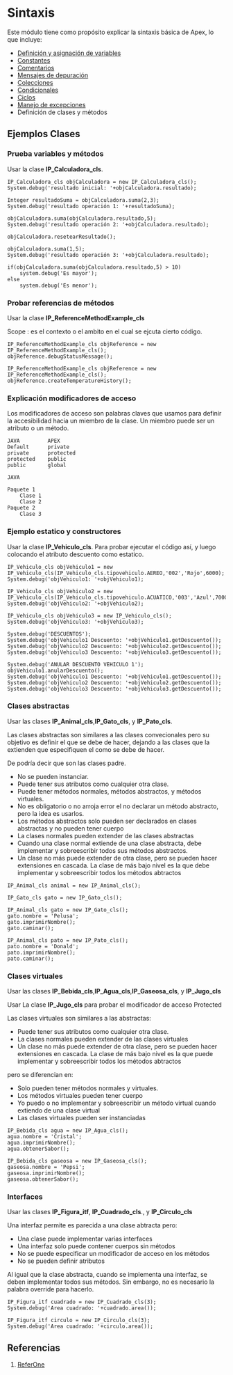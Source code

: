 # Sintaxis

Este módulo tiene como propósito explicar la sintaxis básica de Apex, lo que incluye:

- [Definición y asignación de variables](https://github.com/XSawdarkX/Curiosidades-Apex/edit/main/Sintaxis_Variables.md) 
- [Constantes](https://github.com/XSawdarkX/Curiosidades-Apex/blob/main/Sintaxis_Constantes.md)
- [Comentarios](https://github.com/XSawdarkX/Curiosidades-Apex/blob/main/Sintaxis_Constantes.md)
- [Mensajes de depuración](https://github.com/XSawdarkX/Curiosidades-Apex/blob/main/Sintaxis_Constantes.md)
- [Colecciones](https://github.com/XSawdarkX/Curiosidades-Apex/blob/main/Sintaxis_Colecciones.md)
- [Condicionales](https://github.com/XSawdarkX/Curiosidades-Apex/blob/main/Sintaxis_Condicionales.md)
- [Ciclos](https://github.com/XSawdarkX/Curiosidades-Apex/blob/main/Sintaxis_Ciclos.md)
- [Manejo de excepciones](https://github.com/XSawdarkX/Curiosidades-Apex/blob/main/Sintaxis_Excepciones.md)
- Definición de clases y métodos

## Ejemplos Clases

### Prueba variables y métodos

Usar la clase **IP_Calculadora_cls**. 

```Apex
IP_Calculadora_cls objCalculadora = new IP_Calculadora_cls();
System.debug('resultado inicial: '+objCalculadora.resultado);

Integer resultadoSuma = objCalculadora.suma(2,3);
System.debug('resultado operación 1: '+resultadoSuma);

objCalculadora.suma(objCalculadora.resultado,5);
System.debug('resultado operación 2: '+objCalculadora.resultado);

objCalculadora.resetearResultado();

objCalculadora.suma(1,5);
System.debug('resultado operación 3: '+objCalculadora.resultado);

if(objCalculadora.suma(objCalculadora.resultado,5) > 10)
    system.debug('Es mayor');
else
    system.debug('Es menor');
```

### Probar referencias de métodos


Usar la clase **IP_ReferenceMethodExample_cls**

Scope : es el contexto o el ambito en el cual se ejcuta cierto código. 

```Apex
IP_ReferenceMethodExample_cls objReference = new IP_ReferenceMethodExample_cls();
objReference.debugStatusMessage();

IP_ReferenceMethodExample_cls objReference = new IP_ReferenceMethodExample_cls();
objReference.createTemperatureHistory();
```

### Explicación modificadores de acceso

Los modificadores de acceso son palabras claves que usamos para definir la accesibilidad hacia un miembro de la clase.
Un miembro puede ser un atributo o un método.

```Apex
JAVA         APEX
Default      private
private      protected
protected    public
public       global 

JAVA

Paquete 1
	Clase 1
	Clase 2
Paquete 2
	Clase 3
```

### Ejemplo estatico y constructores

Usar la clase  **IP_Vehiculo_cls**. Para probar ejecutar el código así, y luego colocando el atributo descuento como estatico.

```Apex
IP_Vehiculo_cls objVehiculo1 = new IP_Vehiculo_cls(IP_Vehiculo_cls.tipovehiculo.AEREO,'002','Rojo',6000);
System.debug('objVehiculo1: '+objVehiculo1);

IP_Vehiculo_cls objVehiculo2 = new IP_Vehiculo_cls(IP_Vehiculo_cls.tipovehiculo.ACUATICO,'003','Azul',7000);
System.debug('objVehiculo2: '+objVehiculo2);

IP_Vehiculo_cls objVehiculo3 = new IP_Vehiculo_cls();
System.debug('objVehiculo3: '+objVehiculo3);

System.debug('DESCUENTOS');
System.debug('objVehiculo1 Descuento: '+objVehiculo1.getDescuento());
System.debug('objVehiculo2 Descuento: '+objVehiculo2.getDescuento());
System.debug('objVehiculo3 Descuento: '+objVehiculo3.getDescuento());

System.debug('ANULAR DESCUENTO VEHICULO 1');
objVehiculo1.anularDescuento();
System.debug('objVehiculo1 Descuento: '+objVehiculo1.getDescuento());
System.debug('objVehiculo2 Descuento: '+objVehiculo2.getDescuento());
System.debug('objVehiculo3 Descuento: '+objVehiculo3.getDescuento());
```

### Clases abstractas

Usar las clases **IP_Animal_cls**,**IP_Gato_cls**, y **IP_Pato_cls**. 

Las clases abstractas son similares a las clases convecionales pero su objetivo es definir el que se debe de hacer, dejando a las clases que la extienden que especifiquen el como se debe de hacer. 

De podría decir que son las clases padre.

- No se pueden instanciar.
- Puede tener sus atributos como cualquier otra clase.
- Puede tener métodos normales, métodos abstractos, y métodos virtuales.
- No es obligatorio o no arroja error el no declarar un método abstracto, pero la idea es usarlos.
- Los métodos abstractos solo pueden ser declarados en clases abstractas y no pueden tener cuerpo
- La clases normales pueden extender de las clases abstractas
- Cuando una clase normal extiende de una clase abstracta, debe implementar y sobreescribir todos sus métodos abstractos.
- Un clase no más puede extender de otra clase, pero se pueden hacer extensiones en cascada. La clase de más bajo nivel es la que debe implementar y sobreescribir 
todos los métodos abtractos


```Apex
IP_Animal_cls animal = new IP_Animal_cls();

IP_Gato_cls gato = new IP_Gato_cls();

IP_Animal_cls gato = new IP_Gato_cls();
gato.nombre = 'Pelusa';
gato.imprimirNombre();
gato.caminar();

IP_Animal_cls pato = new IP_Pato_cls();
pato.nombre = 'Donald';
pato.imprimirNombre();
pato.caminar();
```

### Clases virtuales

Usar las clases **IP_Bebida_cls**,**IP_Agua_cls**,**IP_Gaseosa_cls**, y **IP_Jugo_cls**

Usar La clase **IP_Jugo_cls** para probar el modificador de acceso Protected

Las clases virtuales son similares a las abstractas:

- Puede tener sus atributos como cualquier otra clase. 
- La clases normales pueden extender de las clases virtuales
- Un clase no más puede extender de otra clase, pero se pueden hacer extensiones en cascada. La clase de más bajo nivel es la que puede implementar y sobreescribir 
todos los métodos abtractos

pero se diferencian en:

- Solo pueden tener métodos normales y virtuales.
- Los métodos virtuales pueden tener cuerpo
- Yo puedo o no implementar y sobreescribir un método virtual cuando extiendo de una clase virtual
- Las clases virtuales pueden ser instanciadas

```Apex
IP_Bebida_cls agua = new IP_Agua_cls();
agua.nombre = 'Cristal';
agua.imprimirNombre();
agua.obtenerSabor();

IP_Bebida_cls gaseosa = new IP_Gaseosa_cls();
gaseosa.nombre = 'Pepsi';
gaseosa.imprimirNombre();
gaseosa.obtenerSabor();
```

### Interfaces

Usar las clases **IP_Figura_itf**, **IP_Cuadrado_cls**., y **IP_Circulo_cls**

Una interfaz permite es parecida a una clase abtracta pero:

- Una clase puede implementar varias interfaces
- Una interfaz solo puede contener cuerpos sin métodos
- No se puede especificar un modificador de acceso en los métodos
- No se pueden definir atributos

Al igual que la clase abstracta, cuando se implementa una interfaz, se deben implementar todos sus métodos. Sin embargo, no es necesario la palabra override para hacerlo.

```Apex
IP_Figura_itf cuadrado = new IP_Cuadrado_cls(3);
System.debug('Area cuadrado: '+cuadrado.area());

IP_Figura_itf circulo = new IP_Circulo_cls(3);
System.debug('Area cuadrado: '+circulo.area());
```

## Referencias

1. [ReferOne]()
